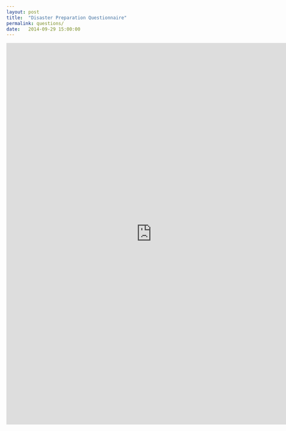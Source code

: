 ```yaml
---
layout: post
title:  "Disaster Preparation Questionnaire"
permalink: questions/
date:   2014-09-29 15:00:00
---
```



<iframe src="https://docs.google.com/forms/d/1sbR-ETlaOu9QY9P5xRASm90uY7CiHu-RoTSVyrS1RoU/viewform?embedded=true" width="760" height="1000" frameborder="0" marginheight="0" marginwidth="0">Loading...</iframe>